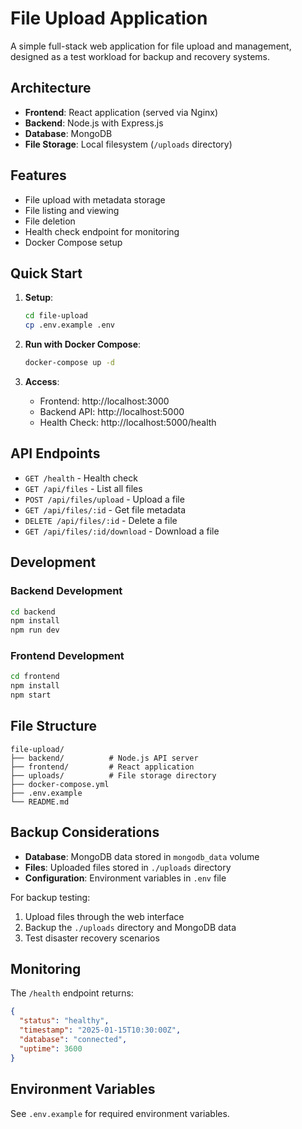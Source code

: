 # File Upload Application

A simple full-stack web application for file upload and management, designed as a test workload for backup and recovery systems.

## Architecture

- **Frontend**: React application (served via Nginx)
- **Backend**: Node.js with Express.js
- **Database**: MongoDB
- **File Storage**: Local filesystem (`/uploads` directory)

## Features

- File upload with metadata storage
- File listing and viewing
- File deletion
- Health check endpoint for monitoring
- Docker Compose setup

## Quick Start

1. **Setup**:
   ```bash
   cd file-upload
   cp .env.example .env
   ```

2. **Run with Docker Compose**:
   ```bash
   docker-compose up -d
   ```

3. **Access**:
   - Frontend: http://localhost:3000
   - Backend API: http://localhost:5000
   - Health Check: http://localhost:5000/health

## API Endpoints

- `GET /health` - Health check
- `GET /api/files` - List all files
- `POST /api/files/upload` - Upload a file
- `GET /api/files/:id` - Get file metadata
- `DELETE /api/files/:id` - Delete a file
- `GET /api/files/:id/download` - Download a file

## Development

### Backend Development
```bash
cd backend
npm install
npm run dev
```

### Frontend Development
```bash
cd frontend
npm install
npm start
```

## File Structure

```
file-upload/
├── backend/          # Node.js API server
├── frontend/         # React application
├── uploads/          # File storage directory
├── docker-compose.yml
├── .env.example
└── README.md
```

## Backup Considerations

- **Database**: MongoDB data stored in `mongodb_data` volume
- **Files**: Uploaded files stored in `./uploads` directory
- **Configuration**: Environment variables in `.env` file

For backup testing:
1. Upload files through the web interface
2. Backup the `./uploads` directory and MongoDB data
3. Test disaster recovery scenarios

## Monitoring

The `/health` endpoint returns:
```json
{
  "status": "healthy",
  "timestamp": "2025-01-15T10:30:00Z",
  "database": "connected",
  "uptime": 3600
}
```

## Environment Variables

See `.env.example` for required environment variables.
